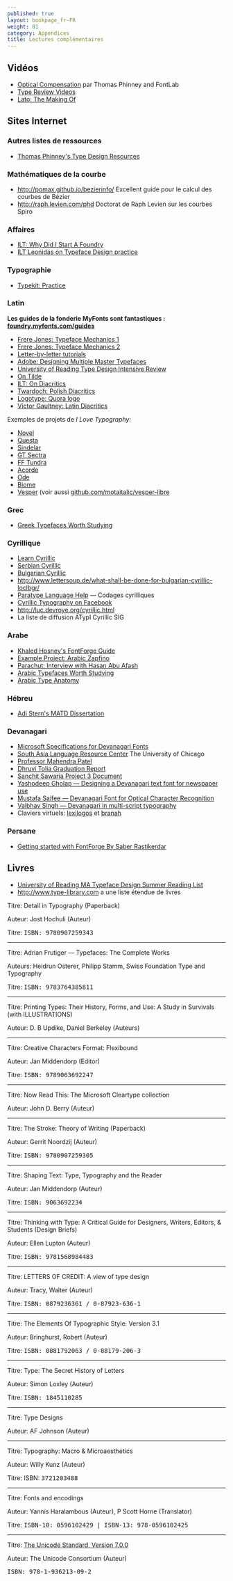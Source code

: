 ```yaml
---
published: true
layout: bookpage_fr-FR
weight: 81
category: Appendices
title: Lectures complémentaires
---
```


## Vidéos

* [Optical Compensation](https://www.youtube.com/watch?v=LR-CG5eB3nQ) par Thomas Phinney and FontLab
* [Type Review Videos](https://vimeo.com/typereview/videos)
* [Lato: The Making Of](https://youtu.be/4-oo8o-tyqU)

## Sites Internet

### Autres listes de ressources

* [Thomas Phinney's Type Design Resources](http://www.thomasphinney.com/type-design-resources/)

### Mathématiques de la courbe

* <http://pomax.github.io/bezierinfo/> Excellent guide pour le calcul des courbes de Bézier
* <http://raph.levien.com/phd> Doctorat de Raph Levien sur les courbes Spiro

### Affaires

* [ILT: Why Did I Start A Foundry](http://ilovetypography.com/2010/05/06/why-did-i-start-a-type-foundry/)
* [ILT Leonidas on Typeface Design practice](http://ilovetypography.com/2010/03/25/a-few-things-i%E2%80%99ve-learned-about-typeface-design/)

### Typographie

* [Typekit: Practice](http://practice.typekit.com/)

### Latin

**Les guides de la fonderie MyFonts sont fantastiques : [foundry.myfonts.com/guides](https://foundry.myfonts.com/guides/)**

* [Frere Jones: Typeface Mechanics 1](http://www.frerejones.com/blog/typeface-mechanics-001/)
* [Frere Jones: Typeface Mechanics 2](http://www.frerejones.com/blog/typeface-mechanics-002/)
* [Letter-by-letter tutorials](http://letterpunch.blogspot.com/)
* [Adobe: Designing Multiple Master Typefaces](https://www.google.com/search?q=Designing+Multiple+Master+Typefaces)
* [University of Reading Type Design Intensive Review](http://www.creativebloq.com/typography/design-your-own-typeface-8133919)
* [On Tilde](http://www.shadycharacters.co.uk/2015/03/miscellany-60-tilde/)
* [ILT: On Diacritics](http://ilovetypography.com/2009/01/24/on-diacritics/)
* [Twardoch: Polish Diacritics](http://www.twardoch.com/download/polishhowto/)
* [Logotype: Quora logo](https://www.quora.com/How-is-the-new-Quora-logo-different-from-the-old-one/answer/Christian-Schwartz-1)
* [Victor Gaultney: Latin Diacritics](http://gaultney.org/jvgtype/research/)

Exemples de projets de *I Love Typography*:

* [Novel](http://ilovetypography.com/2012/05/15/making-fonts-novel-typeface/)
* [Questa](http://ilovetypography.com/2014/10/08/questa-fonts-project/)
* [Sindelar](http://ilovetypography.com/2015/05/05/making-fonts-sindelar)
* [GT Sectra](http://ilovetypography.com/2015/01/13/making-fonts-gt-sectra)
* [FF Tundra](http://ilovetypography.com/2011/10/05/the-making-of-ff-tundra/)
* [Acorde](http://ilovetypography.com/2010/10/10/the-making-of-acorde-2/)
* [Ode](http://ilovetypography.com/2010/09/01/ode-fresh-start-for-a-broken-script/)
* [Biome](http://ilovetypography.com/2010/07/01/font-design-biome-the-making-of-a-typeface/)
* [Vesper](http://ilovetypography.com/2009/12/15/font-design-vesper-typeface-devanagari/) (voir aussi [github.com/motaitalic/vesper-libre](https://github.com/motaitalic/vesper-libre)

### Grec

* [Greek Typefaces Worth Studying](http://leonidas.org/greek-type-design/greek-typefaces-worth-studying/)

### Cyrillique

* [Learn Cyrillic](http://learncyrillic.tumblr.com )
* [Serbian Cyrillic](http://tipometar.org/indexEng.html)
* [Bulgarian Cyrillic](http://www.cyrillicsly.com/)
* <http://www.lettersoup.de/what-shall-be-done-for-bulgarian-cyrillic-loclbgr/>
* [Paratype Language Help](http://www.paratype.com/help/language/) &mdash; Codages cyrilliques
* [Cyrillic Typography on Facebook](https://www.facebook.com/groups/170175253103197/)
* <http://luc.devroye.org/cyrillic.html>
* La liste de diffusion ATypI Cyrillic SIG

### Arabe

* [Khaled Hosney's FontForge Guide](http://ojuba.org/wiki/docs/%D8%AA%D8%B7%D9%88%D9%8A%D8%B1_%D8%A7%D9%84%D8%AE%D8%B7%D9%88%D8%B7)
* [Example Project: Arabic Zapfino](http://ilovetypography.com/2015/02/22/making-arabic-fonts-climbing-everest/)
* [Parachut: Interview with Hasan Abu Afash](http://upscaletypography.com/?p=1646)
* [Arabic Typefaces Worth Studying](http://tntypography.eu/resources-list/arabic-typefaces-worth-studying-2/)
* [Arabic Type Anatomy](http://blog.29lt.com/2015/07/30/arabic-type-anatomy-typographic-terms/)

### Hébreu

* [Adi Stern's MATD Dissertation](http://issuu.com/gerryleonidas/docs/2003_dissertation_adistern)

### Devanagari

* [Microsoft Specifications for Devanagari Fonts](http://www.microsoft.com/typography/OpenTypeDev/devanagari/intro.htm)
* [South Asia Language Resource Center](http://salrc.uchicago.edu/) The University of Chicago
* [Professor Mahendra Patel](http://patelmc.wordpress.com/mahendrapatel/typedesign/)
* [Dhruvi Tolia Graduation Report](http://issuu.com/dhruvi/docs/graduation_report)
* [Sanchit Sawaria Project 3 Document](http://issuu.com/sanchitsawaria/docs/kathandoc)
* [Yashodeep Gholap &mdash; Designing a Devanagari text font for newspaper use](http://www.yashodeepgholap.com/Article.html)
* [Mustafa Saifee &mdash; Devanagari Font for Optical Character Recognition](https://www.behance.net/gallery/11968313/Devanagari-Font-for-Optical-Character-Recognition)
* [Vaibhav Singh &mdash; Devanagari in multi-script typography](http://issuu.com/typefacedesign/docs/vaibhav_singh_dissertation)
* Claviers virtuels: [lexilogos](http://www.lexilogos.com/keyboard/devanagari.htm) et [branah](http://www.branah.com/devanagariinscript)

### Persane

* [Getting started with FontForge By Saber Rastikerdar](https://rastikerdar.github.io/getting-started-with-fontforge/)

## Livres

* [University of Reading MA Typeface Design Summer Reading List](http://blog.8faces.com/post/53602804428/summer-reading)
* <http://www.type-library.com> a une liste étendue de livres

Titre: Detail in Typography (Paperback)

Auteur: Jost Hochuli (Auteur)

Titre: <tt>ISBN: 9780907259343</tt>

<hr />

Titre: Adrian Frutiger &mdash; Typefaces: The Complete Works

Auteurs: Heidrun Osterer, Philipp Stamm, Swiss Foundation Type and Typography

Titre: <tt>ISBN: 9783764385811</tt>

<hr />

Titre: Printing Types: Their History, Forms, and Use: A Study in Survivals (with ILLUSTRATIONS)

Auteur: D. B Updike,  Daniel Berkeley (Auteurs)

<hr />

Titre: Creative Characters Format: Flexibound

Auteur: Jan Middendorp (Editor)

Titre: <tt>ISBN: 9789063692247</tt>

<hr />

Titre: Now Read This: The Microsoft Cleartype collection

Auteur: John D. Berry (Auteur)

<hr />

Titre: The Stroke: Theory of Writing (Paperback)

Auteur: Gerrit Noordzij (Auteur)

Titre: <tt>ISBN: 9780907259305</tt>

<hr />

Titre: Shaping Text: Type, Typography and the Reader

Auteur: Jan Middendorp  (Auteur)

Titre: <tt>ISBN: 9063692234</tt>

<hr />

Titre: Thinking with Type: A Critical Guide for Designers, Writers, Editors, &amp; Students (Design Briefs)

Auteur: Ellen Lupton (Auteur)

Titre: <tt>ISBN: 9781568984483</tt>

<hr />

Titre: LETTERS OF CREDIT: A view of type design

Auteur: Tracy, Walter (Auteur)

Titre: <tt>ISBN: 0879236361 / 0-87923-636-1</tt>

<hr />

Titre: The Elements Of Typographic Style: Version 3.1

Auteur: Bringhurst, Robert (Auteur)

Titre: <tt>ISBN: 0881792063 / 0-88179-206-3</tt>

<hr />

Titre: Type: The Secret History of Letters

Auteur: Simon Loxley (Auteur)

Titre: <tt>ISBN: 1845110285</tt>

<hr />

Titre: Type Designs

Auteur: AF Johnson (Auteur)

<hr />

Titre: Typography: Macro &amp; Microaesthetics

Auteur: Willy Kunz (Auteur)

Titre: ISBN: <tt>3721203488</tt>

<hr />

Titre: Fonts and encodings

Auteur: Yannis Haralambous (Auteur), P Scott Horne (Translator)

Titre: <tt>ISBN-10: 0596102429 | ISBN-13: 978-0596102425</tt>

<hr />

Titre: [The Unicode Standard, Version 7.0.0](http://www.unicode.org/versions/Unicode7.0.0/)

Auteur: The Unicode Consortium (Auteur)

<tt>ISBN: 978-1-936213-09-2</tt>
